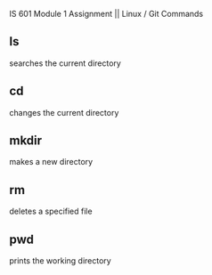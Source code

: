 IS 601 Module 1 Assignment || Linux / Git Commands

## ls

searches the current directory

## cd

changes the current directory

## mkdir

makes a new directory

## rm

deletes a specified file

## pwd

prints the working directory
